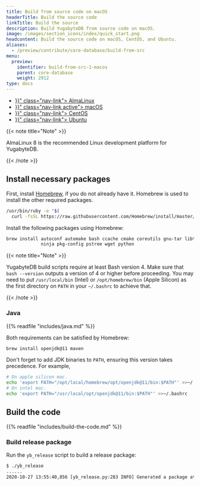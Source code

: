```yaml
---
title: Build from source code on macOS
headerTitle: Build the source code
linkTitle: Build the source
description: Build YugabyteDB from source code on macOS.
image: /images/section_icons/index/quick_start.png
headcontent: Build the source code on macOS, CentOS, and Ubuntu.
aliases:
  - /preview/contribute/core-database/build-from-src
menu:
  preview:
    identifier: build-from-src-1-macos
    parent: core-database
    weight: 2912
type: docs
---
```


<ul class="nav nav-tabs-alt nav-tabs-yb">

  <li >
    <a href="{{< relref "./build-from-src-almalinux.md" >}}" class="nav-link">
      <i class="fa-brands fa-linux" aria-hidden="true"></i>
      AlmaLinux
    </a>
  </li>

  <li >
    <a href="{{< relref "./build-from-src-macos.md" >}}" class="nav-link active">
      <i class="fa-brands fa-apple" aria-hidden="true"></i>
      macOS
    </a>
  </li>

  <li >
    <a href="{{< relref "./build-from-src-centos.md" >}}" class="nav-link">
      <i class="fa-brands fa-linux" aria-hidden="true"></i>
      CentOS
    </a>
  </li>

  <li >
    <a href="{{< relref "./build-from-src-ubuntu.md" >}}" class="nav-link">
      <i class="fa-brands fa-linux" aria-hidden="true"></i>
      Ubuntu
    </a>
  </li>

</ul>

{{< note title="Note" >}}

AlmaLinux 8 is the recommended Linux development platform for YugabyteDB.

{{< /note >}}

## Install necessary packages

First, install [Homebrew](https://brew.sh/), if you do not already have it. Homebrew is used to install the other required packages.

```sh
/usr/bin/ruby -e "$(
  curl -fsSL https://raw.githubusercontent.com/Homebrew/install/master/install)"
```

Install the following packages using Homebrew:

```sh
brew install autoconf automake bash ccache cmake coreutils gnu-tar libtool \
             ninja pkg-config pstree wget python
```

{{< note title="Note" >}}

YugabyteDB build scripts require at least Bash version 4. Make sure that `bash --version` outputs a version of 4 or higher before proceeding. You may need to put `/usr/local/bin` (Intel) or `/opt/homebrew/bin` (Apple Silicon) as the first directory on `PATH` in your `~/.bashrc` to achieve that.

{{< /note >}}

### Java

{{% readfile "includes/java.md" %}}

Both requirements can be satisfied by Homebrew:

```sh
brew install openjdk@11 maven
```

Don't forget to add JDK binaries to `PATH`, ensuring this version takes precedence.
For example,

```sh
# On apple silicon mac.
echo 'export PATH="/opt/local/homebrew/opt/openjdk@11/bin:$PATH"' >>~/.bashrc
# On intel mac.
echo 'export PATH="/usr/local/opt/openjdk@11/bin:$PATH"' >>~/.bashrc
```

## Build the code

{{% readfile "includes/build-the-code.md" %}}

### Build release package

Run the `yb_release` script to build a release package:

```output.sh
$ ./yb_release
......
2020-10-27 13:55:40,856 [yb_release.py:283 INFO] Generated a package at '/Users/me/code/yugabyte-db/build/yugabyte-2.5.1.0-6ab8013159fdca00ced7e6f5d2f98cacac6a536a-release-darwin-x86_64.tar.gz'
```

